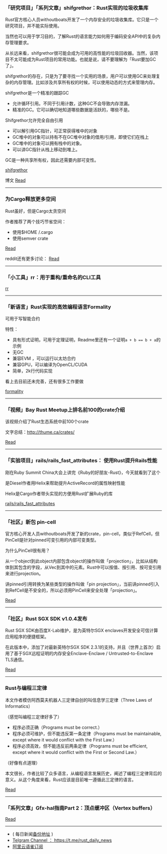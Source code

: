 ### 「研究项目」「系列文章」shifgrethor：Rust实现的垃圾收集库

Rust官方核心人员withoutboats开发了一个内存安全的垃圾收集库。它只是一个研究项目，并不能实际使用。

当然也可以用于学习目的，了解Rust的语言能力如何用于编码安全API中的复杂内存管理要求。

从长远来看，shifgrethor很可能会成为可用的高性能的垃圾回收器。当然，该项目不太可能成为Rust项目的常用功能。也就是说，请不要理解为「Rust要加GC了」。

shifgrethor的存在，只是为了要寻找一个实用的场景，用户可以使用GC来处理复杂的内存管理。比如涉及共享所有权的时候，可以使用动态的方式来管理内存。

shifgrethor是一个精准的跟踪GC

- 允许循环引用。不同于引用计数，这种GC不会导致内存泄漏。
- 精准的GC。它可以确切地知道哪些数据是活跃的，哪些不是。

Shifgrethor允许完全自由引用

- 可以解引用GC指针，可正常获得堆中的对象
- GC堆中的对象可以持有不在GC堆中对象的借用/引用，即使它们在栈上
- GC堆中的对象可以拥有栈中的对象。
- 可以讲GC指针从栈上移动到堆上。

GC是一种共享所有权，因此还需要内部可变性。

[shifgrethor](https://github.com/withoutboats/shifgrethor)

博文 [Read](https://boats.gitlab.io/blog/post/shifgrethor-i/)

---

### 为Cargo释放更多空间

Rust虽好，但是Cargo太贪空间

作者推荐了两个技巧节省空间：

-  使用$HOME /.cargo
- 使用semver crate

[Read](https://llogiq.github.io/2018/10/17/space.html)

reddit还有更多讨论： [Read](https://www.reddit.com/r/rust/comments/9owc1o/more_space_for_cargo/)

---

### 「小工具」rr：用于重构/重命名的CLI工具

[rr](https://github.com/bm371613/rr)

---

### 「新语言」Rust实现的高效编程语言Formality

可用于写智能合约

特性：

- 具有形式证明，可用于定理证明，Readme里还有一个证明`a + b == b + a`的示例
- 无GC
- 兼容EVM ，可以运行以太坊合约
- 兼容GPU，可以编译为OpenCL/CUDA
- 简单，2k行代码实现


看上去目前还未完善，还有很多工作要做

[formality](https://github.com/MaiaVictor/formality)

---

### 「视频」Bay Rust Meetup上排名前100的crate介绍

该视频介绍了Rust生态系统中前100个crate

文字总结：http://thume.ca/crates/

[Read](https://watch.cloudflarestream.com/6cc794b568e4b4b19153355e247ff6dd)

---

### 「实验项目」rails/rails_fast_attributes： 使用Rust提升Rails性能

刚在Ruby Summit China大会上讲完《Ruby的好朋友-Rust》，今天就看到了这个

是Diesel作者用Helix来帮助提升ActiveRecord的属性映射性能 ​​​​

Helix是Cargo作者带头实现的方便用Rust扩展Ruby的库

[rails/rails_fast_attributes](https://github.com/rails/rails_fast_attributes)

---

### 「社区」新包 pin-cell

官方核心开发人员withoutboats开发了新的crate，pin-cell，类似于RefCell，但PinCell是针对pinned可变引用的内部可变类型。

为什么PinCell很有用？

从一个object到此object内部包含object的操作叫做「projection」，比如从结构体到其包含的字段，从Vec到其中的元素。Rust中可以按值、按引用、按可变引用来进行projection。

讲pinned引用转换为某些类型的操作叫做「pin projection」，当前讲pinned引入到RefCell是不安全的，所以必须用PinCell来安全处理「projection」。

[Read](https://boats.gitlab.io/blog/post/pin-cell/)

---

### 「社区」Rust SGX SDK v1.0.4发布

Rust SGX SDK由百度X-Lab维护，是为英特尔SGX enclaves开发安全可信计算应用程序的便捷框架。

在此版本中，添加了对最新英特尔SGX SDK 2.3.1的支持，并且（世界上首次）启用了基于SGX远程证明的内存安全Enclave-Enclave / Untrusted-to-Enclave TLS通信。

[Read](https://medium.com/baiduxlab/rust-sgx-sdk-v1-0-4-released-9c7d9056a888)

---

### Rust与编程三定律

本文作者模仿阿西莫夫机器人三定律自创的叫信息学三定律（Three Laws of Informatics）

（感觉叫编程三定律好多了）

-  程序必须正确（Programs must be correct.）
-  程序必须可维护，但不能违反第一条定律（Programs must be maintainable, except where it would conflict with the First Law.）
- 程序必须高效，但不能违反前两条定律（Programs must be efficient, except where it would conflict with the First or Second Law.）

（好像有点道理）

本文很长，作者比较了众多语言，从编程语言发展历史，阐述了编程三定律背后的意义。从这个角度来看，Rust应该是目前唯一遵循此三定律的语言。

[Read](https://medium.com/@schemouil/rust-and-the-three-laws-of-informatics-4324062b322b)

---

### 「系列文章」Gfx-hal指南Part 2：顶点缓冲区（Vertex buffers）

[Read](https://falseidolfactory.com/2018/10/09/gfx-hal-part-2-vertex-buffers.html)

---

- ( 每日新闻[备份地址](https://github.com/RustStudy/rust_daily_news) )
- [Telgram Channel ： https://t.me/rust_daily_news ](https://t.me/rust_daily_news )
- [阿里云语雀订阅](https://www.yuque.com/chaosbot/rustnews)
